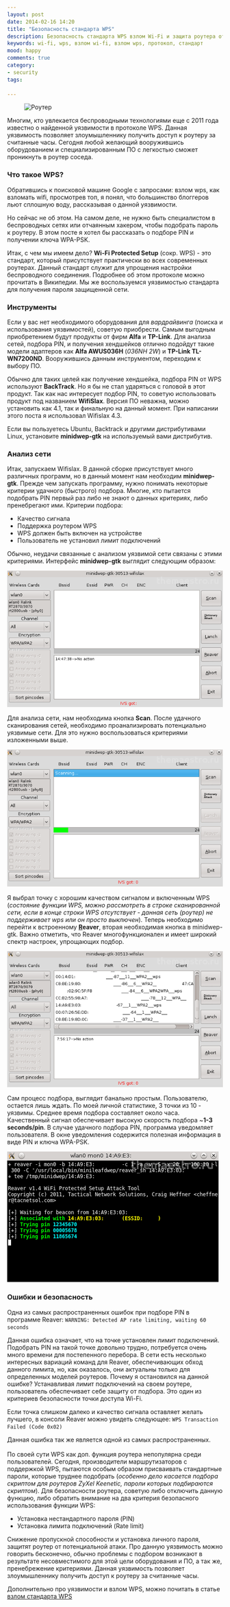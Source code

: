 ```yaml
---
layout: post
date: 2014-02-16 14:20
title: "Безопасность стандарта WPS"
description: Безопасность стандарта WPS взлом Wi-Fi и защита роутера от потенциальной атаки.
keywords: wi-fi, wps, взлом wi-fi, взлом wps, протокол, стандарт
mood: happy
comments: true
category:
- security
tags:

---
```


<figure>
    <img src="http://dubkov.xyz/assets/img/router.jpg" alt="Роутер" />
</figure>

Многим, кто увлекается беспроводными технологиями еще с 2011 года известно о найденной уязвимости в протоколе WPS. Данная уязвимость позволяет злоумышленнику получить доступ к роутеру за считанные часы. Сегодня любой желающий вооружившись оборудованием и специализированным ПО  с легкостью сможет проникнуть в роутер соседа.
<!--more-->
<h3>Что такое WPS?</h3>
Обратившись к поисковой машине Google с запросами:  взлом wps, как взломать wifi, проcмотрев топ, я понял, что большинство блоггеров льют сплошную воду, рассказывая о данной уязвимости.

Но сейчас не об этом. На самом деле, не нужно быть специалистом в беспроводных сетях или отчаянным хакером, чтобы подобрать пароль к роутеру. В этом посте я хотел бы рассказать о подборе PIN и получении ключа WPA-PSK.

Итак, с чем мы имеем дело? <b>Wi-Fi Protected Setup</b> (сокр. WPS) - это стандарт, который присутствует практически во всех современных роутерах. Данный стандарт служит для упрощения настройки беспроводного соединения. Подробнее об этом протоколе можно прочитать в Википедии. Мы же воспользуемся уязвимостью стандарта для получения пароля защищенной сети.

<h3>Инструменты</h3>
Если у вас нет необходимого оборудования для <i>вардрайвинга</i> (поиска и использования уязвимостей), советую приобрести. Самым выгодным приобретением будут продукты от фирм <b>Alfa</b> и <b>TP-Link</b>. Для анализа сетей, подбора PIN, и получения хендшейков отлично подойдут такие модели адаптеров как <b>Alfa AWUS036H</b> (<i>036NH 2W</i>) и <b>TP-Link TL-WN7200ND</b>. Вооружившись данным инструментом, переходим к выбору ПО.

Обычно для таких целей как получение хендшейка, подбора PIN от WPS используют <b>BackTrack</b>. Но я бы не стал ударяться с головой в этот продукт. Так как нас интересует подбор PIN, то советую использовать продукт под названием <b>WifiSlax</b>. Версия ПО неважна, можно установить как 4.1, так и финальную на данный момент. При написании этого поста я использовал Wifislax 4.3.

Если вы пользуетесь Ubuntu, Backtrack и другими дистрибутивами Linux, установите <b>minidwep-gtk</b> на используемый вами дистрибутив.

<h3>Анализ сети</h3>
Итак, запускаем Wifislax. В данной сборке присутствует много различных программ, но в данный момент нам необходим <b>minidwep-gtk</b>. Прежде чем запускать программу, нужно понимать некоторые критерии удачного (быстрого) подбора. Многие, кто пытается подобрать PIN первый раз либо не знают о данных критериях, либо пренебрегают ими. Критерии подбора:
<ul>
<li>Качество сигнала<br /></li>
<li>Поддержка роутером WPS</li>
<li>WPS должен быть включен на устройстве</li>
<li>Пользователь не установил лимит подключений</li>
</ul>

Обычно, неудачи связанные с анализом уязвимой сети связаны с этими критериями. Интерфейс <b>minidwep-gtk</b> выглядит следующим образом:

![minidwep-gtk](/assets/img/minidwep-gtk.png)

Для анализа сети, нам необходима кнопка <b>Scan</b>. После удачного сканирования сетей, необходимо проанализировать потенциально уязвимые сети. Для это нужно воспользоваться критериями изложенными выше.

![minidwep-gtk](/assets/img/minidwep-gtk_2.png)

Я выбрал точку с хорошим качеством сигналом и включенным WPS (<i>состояние функции WPS, можно рассмотреть в строке сканированной сети, если в конце строки WPS отсутствует - данная сеть (роутер) не поддерживает wps или он просто выключен</i>). Теперь необходимо перейти к встроенному <b><u>R</u>eaver</b>, вторая необходимая кнопка в minidwep-gtk. Важно отметить, что Reaver многофункционален и имеет широкий спектр настроек, упрощающих подбор.

![minidwep-gtk](/assets/img/minidwep-gtk_3.png)

Сам процесс подбора, выглядит банально простым. Пользователю, остается лишь ждать. По моей личной статистике, 3 точки из 10 - уязвимы. Среднее время подбора составляет около часа. Качественный сигнал обеспечивает высокую скорость подбора ~<b>1-3 seconds/pin</b>. В случае удачного подбора PIN, программа уведомляет пользователя. В окне уведомления содержится полезная информация в виде PIN и ключа WPA-PSK.

![minidwep-gtk](/assets/img/minidwep-gtk_4.png)

<h3>Ошибки и безопасность</h3>
Одна из самых распространенных ошибок при подборе PIN в программе Reaver: <code>WARNING&#58; Detected AP rate limiting, waiting 60 seconds</code>

Данная ошибка означает, что на точке установлен лимит подключений. Подобрать PIN на такой точке довольно трудно, потребуется очень много времени для постепенного перебора. В сети есть несколько интересных вариаций команд для Reaver, обеспечивающих обход данного лимита, но, как оказалось, они актуальны только для определенных моделей роутеров. Почему я остановился на данной ошибке? Устанавливая лимит подключений на своем роутере, пользователь обеспечивает себе защиту от подбора. Это один из критериев безопасности точки доступа Wi-Fi.

Если точка слишком далеко и качество сигнала оставляет желать лучшего, в консоли Reaver можно увидеть следующее: <code>WPS Transaction Failed (Code 0x02)</code>

Данная ошибка так же является одной из самых распространенных. <br /><br />По своей сути WPS как доп. функция роутера непопулярна среди пользователей. Сегодня, производители маршрутизаторов с поддержкой WPS, пытаются особым образом присваивать стандартные пароли, которые труднее подобрать (<i>особенно дело касается подбора скриптом для роутеров ZyXel Keenetic, пароли которых подбираются скриптом</i>). Для безопасности роутера, советую либо отключить данную функцию, либо обратить внимание на два критерия безопасного использования функции WPS:
<ul>
<li>Установка нестандартного пароля (PIN)</li>
<li>Установка лимита подключений (Rate limit)</li>
</ul>

Снижение пропускной способности и установка личного пароля, защитят роутер от потенциальной атаки. Про данную уязвимость можно говорить бесконечно, обычно проблемы с подбором возникают в результате несовместимого для этой цели оборудования и ПО, а так же, пренебрежение критериями. Данная уязвимость позволяет злоумышленнику получить доступ к роутеру за считанные часы.

Дополнительно про уязвимости и взлом WPS, можно почитать в статье <a href="/wireless/hack-wps/">взлом стандарта WPS</a>